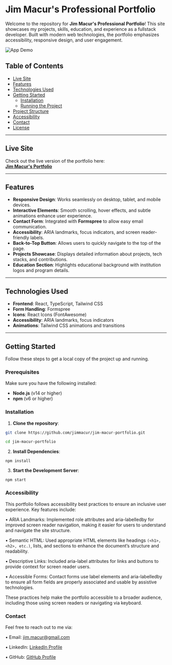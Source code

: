 # Jim Macur's Professional Portfolio

Welcome to the repository for **Jim Macur's Professional Portfolio**! This site showcases my projects, skills, education, and experience as a fullstack developer. Built with modern web technologies, the portfolio emphasizes accessibility, responsive design, and user engagement.

![App Demo](./public/assets/portfolio.gif)

## Table of Contents

- [Live Site](#live-site)
- [Features](#features)
- [Technologies Used](#technologies-used)
- [Getting Started](#getting-started)
  - [Installation](#installation)
  - [Running the Project](#running-the-project)
- [Project Structure](#project-structure)
- [Accessibility](#accessibility)
- [Contact](#contact)
- [License](#license)

---

## Live Site

Check out the live version of the portfolio here:  
[**Jim Macur's Portfolio**](https://jim-macur-portfolio.vercel.app/)

---

## Features

- **Responsive Design**: Works seamlessly on desktop, tablet, and mobile devices.
- **Interactive Elements**: Smooth scrolling, hover effects, and subtle animations enhance user experience.
- **Contact Form**: Integrated with **Formspree** to allow easy email communication.
- **Accessibility**: ARIA landmarks, focus indicators, and screen reader-friendly labels.
- **Back-to-Top Button**: Allows users to quickly navigate to the top of the page.
- **Projects Showcase**: Displays detailed information about projects, tech stacks, and contributions.
- **Education Section**: Highlights educational background with institution logos and program details.

---

## Technologies Used

- **Frontend**: React, TypeScript, Tailwind CSS
- **Form Handling**: Formspree
- **Icons**: React Icons (FontAwesome)
- **Accessibility**: ARIA landmarks, focus indicators
- **Animations**: Tailwind CSS animations and transitions

---

## Getting Started

Follow these steps to get a local copy of the project up and running.

### Prerequisites

Make sure you have the following installed:

- **Node.js** (v14 or higher)
- **npm** (v6 or higher)

### Installation

1. **Clone the repository**:

  ```bash
  git clone https://github.com/jimmacur/jim-macur-portfolio.git

  cd jim-macur-portfolio
  ```
2. **Install Dependencies**:

  ```
  npm install
  ```

3. **Start the Development Server**:

```
npm start
```

### Accessibility 

This portfolio follows accessibility best practices to ensure an inclusive user experience. Key features include:

•	ARIA Landmarks: Implemented role attributes and aria-labelledby for improved screen reader navigation, making it easier for users to understand and navigate the site structure.

•	Semantic HTML: Used appropriate HTML elements like headings `(<h1>, <h2>, etc.)`, lists, and sections to enhance the document’s structure and readability.

•	Descriptive Links: Included aria-label attributes for links and buttons to provide context for screen reader users.

•	Accessible Forms: Contact forms use label elements and aria-labelledby to ensure all form fields are properly associated and usable by assistive technologies.

These practices help make the portfolio accessible to a broader audience, including those using screen readers or navigating via keyboard.

### Contact

Feel free to reach out to me via:

•	Email: jim.macur@gmail.com

•	LinkedIn: [LinkedIn Profile](https://www.linkedin.com/in/jimmacur/)

•	GitHub: [GitHub Profile](https://github.com/jimmacur)